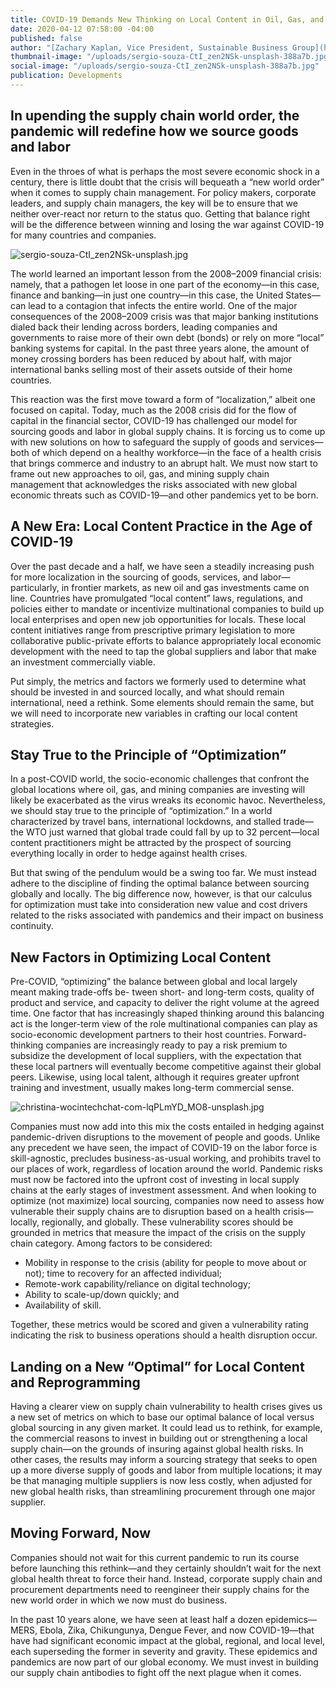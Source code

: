 ```yaml
---
title: COVID-19 Demands New Thinking on Local Content in Oil, Gas, and Mining
date: 2020-04-12 07:58:00 -04:00
published: false
author: "[Zachary Kaplan, Vice President, Sustainable Business Group](https://www.dai.com/who-we-are/our-team/zachary-kaplan)"
thumbnail-image: "/uploads/sergio-souza-CtI_zen2NSk-unsplash-388a7b.jpg"
social-image: "/uploads/sergio-souza-CtI_zen2NSk-unsplash-388a7b.jpg"
publication: Developments
---
```


## In upending the supply chain world order, the pandemic will redefine how we source goods and labor

Even in the throes of what is perhaps the most severe economic shock in a century, there is little doubt that the crisis will bequeath a “new world order” when it comes to supply chain management. For policy makers, corporate leaders, and supply chain managers, the key will be to ensure that we neither over-react nor return to the status quo. Getting that balance right will be the difference between winning and losing the war against COVID-19 for many countries and companies.

![sergio-souza-CtI_zen2NSk-unsplash.jpg](/uploads/sergio-souza-CtI_zen2NSk-unsplash.jpg)

The world learned an important lesson from the 2008–2009 financial crisis: namely, that a pathogen let loose in one part of the economy—in this case, finance and banking—in just one country—in this case, the United States—can lead to a contagion that infects the entire world. One of the major consequences of the 2008–2009 crisis was that major banking institutions dialed back their lending across borders, leading companies and governments to raise more of their own debt (bonds) or rely on more “local” banking systems for capital. In the past three years alone, the amount of money crossing borders has been reduced by about half, with major international banks selling most of their assets outside of their home countries.

This reaction was the first move toward a form of “localization,” albeit one focused on capital. Today, much as the 2008 crisis did for the flow of capital in the financial sector, COVID-19 has challenged our model for sourcing goods and labor in global supply chains. It is forcing us to come up with new solutions on how to safeguard the supply of goods and services—both of which depend on a healthy workforce—in the face of a health crisis that brings commerce and industry to an abrupt halt. We must now start to frame out new approaches to oil, gas, and mining supply chain management that acknowledges the risks associated with new global economic threats such as COVID-19—and other pandemics yet to be born.

## A New Era: Local Content Practice in the Age of COVID-19

Over the past decade and a half, we have seen a steadily increasing push for more localization in the sourcing of goods, services, and labor—particularly, in frontier markets, as new oil and gas investments came on line. Countries have promulgated “local content” laws, regulations, and policies either to mandate or incentivize multinational companies to build up local enterprises and open new job opportunities for locals. These local content initiatives range from prescriptive primary legislation to more collaborative public-private efforts to balance appropriately local economic development with the need to tap the global suppliers and labor that make an investment commercially viable.

Put simply, the metrics and factors we formerly used to determine what should be invested in and sourced locally, and what should remain international, need a rethink. Some elements should remain the same, but we will need to incorporate new variables in crafting our local content strategies.

## Stay True to the Principle of “Optimization”

In a post-COVID world, the socio-economic challenges that confront the global locations where oil, gas, and mining companies are investing will likely be exacerbated as the virus wreaks its economic havoc. Nevertheless, we should stay true to the principle of “optimization.” In a world characterized by travel bans, international lockdowns, and stalled trade—the WTO just warned that global trade could fall by up to 32 percent—local content practitioners might be attracted by the prospect of sourcing everything locally in order to hedge against health crises.

But that swing of the pendulum would be a swing too far. We must instead adhere to the discipline of finding the optimal balance between sourcing globally and locally. The big difference now, however, is that our calculus for optimization must take into consideration new value and cost drivers related to the risks associated with pandemics and their impact on business continuity.

## New Factors in Optimizing Local Content

Pre-COVID, “optimizing” the balance between global and local largely meant making trade-offs be- tween short- and long-term costs, quality of product and service, and capacity to deliver the right volume at the agreed time. One factor that has increasingly shaped thinking around this balancing act is the longer-term view of the role multinational companies can play as socio-economic development partners to their host countries. Forward-thinking companies are increasingly ready to pay a risk premium to subsidize the development of local suppliers, with the expectation that these local partners will eventually become competitive against their global peers. Likewise, using local talent, although it requires greater upfront training and investment, usually makes long-term commercial sense.

![christina-wocintechchat-com-lqPLmYD_MO8-unsplash.jpg](/uploads/christina-wocintechchat-com-lqPLmYD_MO8-unsplash.jpg)

Companies must now add into this mix the costs entailed in hedging against pandemic-driven disruptions to the movement of people and goods. Unlike any precedent we have seen, the impact of COVID-19 on the labor force is skill-agnostic, precludes business-as-usual working, and prohibits travel to our places of work, regardless of location around the world. Pandemic risks must now be factored into the upfront cost of investing in local supply chains at the early stages of investment assessment. And when looking to optimize (not maximize) local sourcing, companies now need to assess how vulnerable their supply chains are to disruption based on a health crisis—locally, regionally, and globally. These vulnerability scores should be grounded in metrics that measure the impact of the crisis on the supply chain category. Among factors to be considered:

* Mobility in response to the crisis (ability for people to move about or not); time to recovery for an affected individual;
* Remote-work capability/reliance on digital technology;
* Ability to scale-up/down quickly; and
* Availability of skill.

Together, these metrics would be scored and given a vulnerability rating indicating the risk to business operations should a health disruption occur.

## Landing on a New “Optimal” for Local Content and Reprogramming

Having a clearer view on supply chain vulnerability to health crises gives us a new set of metrics on which to base our optimal balance of local versus global sourcing in any given market. It could lead us to rethink, for example, the commercial reasons to invest in building out or strengthening a local supply chain—on the grounds of insuring against global health risks. In other cases, the results may inform a sourcing strategy that seeks to open up a more diverse supply of goods and labor from multiple locations; it may be that managing multiple suppliers is now less costly, when adjusted for new global health risks, than streamlining procurement through one major supplier.

## Moving Forward, Now

Companies should not wait for this current pandemic to run its course before launching this rethink—and they certainly shouldn’t wait for the next global health threat to force their hand. Instead, corporate supply chain and procurement departments need to reengineer their supply chains for the new world order in which we now must do business.

In the past 10 years alone, we have seen at least half a dozen epidemics—MERS, Ebola, Zika, Chikungunya, Dengue Fever, and now COVID-19—that have had significant economic impact at the global, regional, and local level, each superseding the former in severity and gravity. These epidemics and pandemics are now part of our global economy. We must invest in building our supply chain antibodies to fight off the next plague when it comes.
